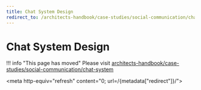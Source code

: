```yaml
---
title: Chat System Design
redirect_to: /architects-handbook/case-studies/social-communication/chat-system/
---
```


# Chat System Design

!!! info "This page has moved"
    Please visit [architects-handbook/case-studies/social-communication/chat-system](/architects-handbook/case-studies/social-communication/chat-system/index.md)

<meta http-equiv="refresh" content="0; url=/{metadata["redirect"]}/">
